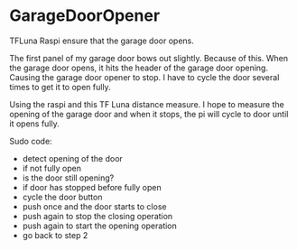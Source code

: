 # GarageDoorOpener
TFLuna Raspi ensure that the garage door opens.

The first panel of my garage door bows out slightly.  Because of this.  When the garage door opens, it hits the header of the garage door opening.  Causing the garage door opener to stop.  I have to cycle the door several times to get it to open fully.  

Using the raspi and this TF Luna distance measure.  I hope to measure the opening of the garage door and when it stops, the pi will cycle to door until it opens fully.

Sudo code:
  * detect opening of the door
  * if not fully open
  * is the door still opening?
  * if door has stopped before fully open
  * cycle the door button
  * push once and the door starts to close
  * push again to stop the closing operation
  * push again to start the opening operation
  * go back to step 2



  